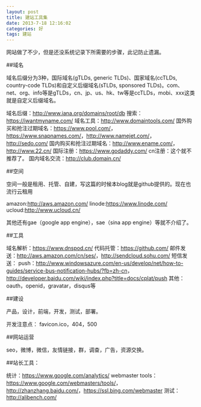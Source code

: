 ```yaml
---
layout: post
title: 建站工具集
date: 2013-7-18 12:16:02
categories: 好
tags: 建站
---
```


网站做了不少，但是还没系统记录下所需要的步骤，此记防止遗漏。

##域名

域名后缀分为3种，国际域名(gTLDs, generic TLDs)、国家域名(ccTLDs, country-code TLDs)和自定义后缀域名(sTLDs, sponsored TLDs)。com、net、org、info等是gTLDs，cn、jp、us、hk、tw等是ccTLDs，mobi、xxx这类就是自定义后缀域名。

域名后缀：<http://www.iana.org/domains/root/db>
搜索：<https://iwantmyname.com/>
域名工具：<http://www.domaintools.com/>
国外购买和抢注过期域名：<https://www.pool.com/>，<https://www.snapnames.com/>，<http://www.namejet.com/>，<http://sedo.com/>
国内购买和抢注过期域名：<http://www.ename.com/>，<http://www.22.cn/>
国际注册：<https://www.godaddy.com/>
cn注册：这个就不推荐了。
国内域名交流：<http://club.domain.cn/>

##空间

空间一般是租用、托管、自建，写这篇的时候本blog就是github提供的。现在也流行云租用

amazon:<http://aws.amazon.com/>
linode:<https://www.linode.com/>
ucloud:<http://www.ucloud.cn/>

其他还有gae（google app engine），sae（sina app engine）等就不介绍了。

##工具

域名解析：<https://www.dnspod.cn/>
代码托管：<https://github.com/>
邮件发送：<http://aws.amazon.com/cn/ses/>，<http://sendcloud.sohu.com/>
短信发送：
push：<http://www.windowsazure.com/en-us/develop/net/how-to-guides/service-bus-notification-hubs/?fb=zh-cn>，<http://developer.baidu.com/wiki/index.php?title=docs/cplat/push>
其他：oauth，openid，gravatar，disqus等

##建设

产品，设计，前端，开发，测试，部署。

开发注意点：
favicon.ico，404，500

##网站运营

seo，微博，微信，友情链接，群，调查，广告，资源交换。

##站长工具：

统计：<https://www.google.com/analytics/>
webmaster tools：<https://www.google.com/webmasters/tools/>，<http://zhanzhang.baidu.com/>，<https://ssl.bing.com/webmaster>
测试：<http://alibench.com/>
